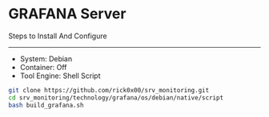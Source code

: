 # GRAFANA Server

Steps to Install And Configure

---

- System: Debian
- Container: Off
- Tool Engine: Shell Script

```bash
git clone https://github.com/rick0x00/srv_monitoring.git
cd srv_monitoring/technology/grafana/os/debian/native/script
bash build_grafana.sh
```
